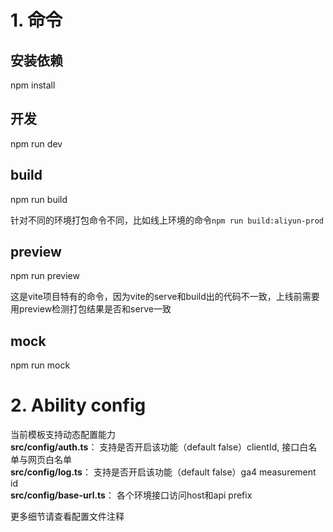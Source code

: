 # 1. 命令
## 安装依赖
npm install

## 开发
npm run dev

## build
npm run build
<p>针对不同的环境打包命令不同，比如线上环境的命令<code>npm run build:aliyun-prod</code></p>

## preview
npm run preview
<p>这是vite项目特有的命令，因为vite的serve和build出的代码不一致，上线前需要用preview检测打包结果是否和serve一致</p>

## mock
npm run mock

# 2. Ability config
<div>当前模板支持动态配置能力</div>
<div><strong>src/config/auth.ts</strong>： 支持是否开启该功能（default false）clientId, 接口白名单与网页白名单</div>
<div><strong>src/config/log.ts</strong>： 支持是否开启该功能（default false）ga4 measurement id</div>
<div><strong>src/config/base-url.ts</strong>： 各个环境接口访问host和api prefix</div>

<p>更多细节请查看配置文件注释</p>

